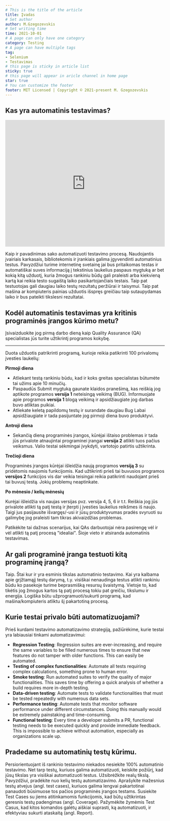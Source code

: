 ```yaml
---
# This is the title of the article
title: Įvadas
# Set author
author: M.Gzegozevskis
# Set writing time
time: 2021-10-01
# A page can only have one category
category: Testing
# A page can have multiple tags
tag:
- Selenium
- Testavimas
# this page is sticky in article list
sticky: true
# this page will appear in aricle channel in home page
star: true
# You can customize the footer
footer: MIT Licensed | Copyright © 2021-present M. Gzegozevskis
---
```


## Kas yra automatinis testavimas?

<iframe width="100%" height="400" src="https://www.youtube.com/embed/ApgNg3-l-qs" title="YouTube video player" frameborder="0" allow="accelerometer; autoplay; clipboard-write; encrypted-media; gyroscope; picture-in-picture" allowfullscreen></iframe>

Kaip ir pavadinimas sako automatizuoti testavimo procesą. 
Naudojantis įvairiais karkasais, bibliotekomis ir įrankiais galima
įgyvendinti automatinius testus. Pavyzdžiui turime internetinę svetainę
jai bus pritaikomas testas ir automatiškai suves informaciją į tekstinius laukelius
paspaus mygtuką ar bet kokią kitą užduotį, kuria žmogus rankiniu būdų gali praleisti
arba kiekvieną kartą kai reikia testo sugaištą laiko pasikartojančiais testais.
Taip pat testuotojas gali daugiau laiko testų rezultatų peržiūrai ir taisymui. 
Taip pat mašina ar kompiuteris painias užduotis išspręs greičiau taip sutaupydamas laiko
ir bus pateikti tikslesni rezultatai.

## Kodėl automatinis testavimas yra kritinis programinės įrangos kūrimo metu?

Įsivaizduokite jog pirmą darbo dieną kaip Quality Assurance (QA) specialistas jūs turite užtikrintį programos kokybę.
<hr>

Duota užduotis patrikrinti programą, kurioje reikia patikrinti 100 privalomų įvesties laukelių:

**Pirmoji diena**

- Atliekant testą rankiniu būdu, kad ir koks greitas specialistas būtumėte tai užims apie 10 minučių. 
- Paspaudūs Submit mygtuką gaunate klaidos pranešimą, kas reiškią jog aptikote programos **versija 1** neteisingą veikimą (BUG). 
Informuojate apie programos **versija 1** blogą veikimą ir apsidžiaugiate jog darbas buvo atliktas puikiai.
- Atliekate keletą papildomų testų ir surandate daugiau Bug Labai apsidžiaugiate ir tada pasijuntate jog pirmoji diena buvo produktyvi.

**Antroji diena**

- Sekančią dieną programinės įrangos, kūrėjai ištaiso problemas ir tada jūs privalote atnaujintai programinei įrangai **versija 2** atlikti tuos pačius veiksmus.
Valio testai sėkmingai įvykdyti, vartotojo patirtis užtikrinta.

**Trečioji diena**

Programinės įrangos kūrėjai išleidžia naują programos **versiją 3** su pridėtomis naujomis funkcijomis. 
Kad užtikrinti prieš tai buvusios programos **versijos 2** funkcijos vis dar veikia teisingai reikia patikrinti naudojant prieš tai
buvusį testą. Jokių problemų neaptinkate.

**Po mėnesio / kelių mėnesių**

Kurėjai išleidžia vis naujas versijas pvz. versija 4, 5, 6 ir t.t. Reiškia jog jūs privalote atlikti tą patį testą ir įterpti į įvesties laukelius reikšmes iš naujo. 
Taigi jus pasijausite išvargęs/-usi ir jūsų produktyvumas pradės svyruoti su galimybę jog praleisti tam tikras akivaizdžias problemas. 

Patikėkite tai dažnas scenarijus, kai QAs darbuotojai nėra pasirengę vėl ir vėl atlikti tą patį procesą "idealiai".
Šioje vieto ir atsiranda automatinis testavimas.

## Ar gali programinė įranga testuoti kitą programinę įrangą?

Taip. Štai kur ir yra esminis tikslas automatinio testavimo. Kai yra kalbama apie grįžtamąjį testų darymą, t.y. 
visiškai nenaudinga testus atlikti rankiniu būdu ko pasekoje turime beprasmišką resursų švaistymą. 
Vietoje to, kad tikėtis jog žmogus kartos tą patį procesą tokiu pat greičiu, tikslumu ir energija. 
Logiška būtu užprogramuoti/sukurti programą, kad mašina/kompiuteris atliktu šį pakartotiną procesą.

## Kurie testai privalo būti automatizuojami?

Prieš kurdami testavimo automatizavimo strategiją, pažiūrėkime, kurie testai yra labiausiai tinkami automatizavimui:

- **Regression Testing**: Regression suites are ever-increasing, and require the same variables to be filled numerous times to ensure that new features do not tamper with older functions. This can easily be automated.
- **Testing of complex functionalities**: Automate all tests requiring complex calculations, something prone to human error.
- **Smoke testing**: Run automated suites to verify the quality of major functionalities. This saves time by offering a quick analysis of whether a build requires more in-depth testing.
- **Data-driven testing**: Automate tests to validate functionalities that must be tested repeatedly with numerous data sets.
- **Performance testing**: Automate tests that monitor software performance under different circumstances. Doing this manually would be extremely painstaking and time-consuming.
- **Functional testing**: Every time a developer submits a PR, functional testing needs to be executed quickly and provide immediate feedback. This is impossible to achieve without automation, especially as organizations scale up.

## Pradedame su automatinių testų kūrimu.

Persiorientuojant iš rankinio testavimo niekados nesiekite 100% automatinio testavimo.
Net tarp testų, kuriuos galima automatizuoti, keiskite požiūrį, kad jūsų tikslas yra visiškai automatizuoti testus.
Užsibrėžkite realų tikslą. Pavyzdžiui, pradėkite nuo kelių testų automatizavimo. 
Aprašykite mažesnius testų atvejus (angl. test cases), kuriuos galima lengvai pakartotinai panaudoti būsimuose tos pačios programinės įrangos testams. 
Susiekite Test Cases su jiems atitinkamomis funkcijomis, kad būtų užtikrintas geresnis testų padengimas (angl. Coverage). 
Pažymėkite žymėmis Test Casus, kad kitos komandos galėtų aiškiai suprasti, ką automatizuoti, ir efektyviau sukurti ataskaitą (angl. Report).


